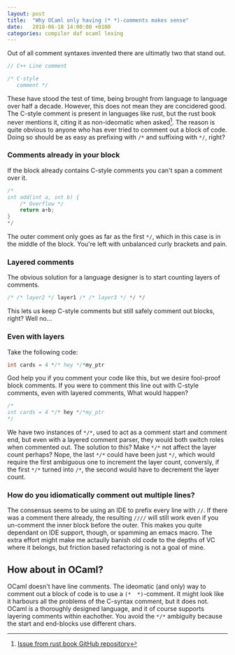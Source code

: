 ```yaml
---
layout: post
title:  "Why OCaml only having (* *)-comments makes sense"
date:   2018-06-18 14:00:00 +0100
categories: compiler daf ocaml lexing
---
```


Out of all comment syntaxes invented there are ultimatly two that stand out.
```C
// C++ Line comment

/* C-style
   comment */
```
These have stood the test of time, being brought from language to language over half a decade. However, this does not mean they are concidered good.
The C-style comment is present in languages like rust, but the rust book never mentions it, citing it as non-ideomatic when asked[^1].
The reason is quite obvious to anyone who has ever tried to comment out a block of code.
Doing so should be as easy as prefixing with `/*` and suffixing with `*/`, right?

### Comments already in your block
If the block already contains C-style comments you can't span a comment over it.
```C
/*
int add(int a, int b) {
    /* Overflow */
    return a+b;
}
*/
```

The outer comment only goes as far as the first `*/`, which in this case is in the middle of the block.
You're left with unbalanced curly brackets and pain.

### Layered comments
The obvious solution for a language designer is to start counting layers of comments.
```C
/* /* layer2 */ layer1 /* /* layer3 */ */ */
```

This lets us keep C-style comments but still safely comment out blocks, right?
Well no...

### Even with layers
Take the following code:
```C
int cards = 4 */* hey */*my_ptr
```

God help you if you comment your code like this, but we desire fool-proof block comments.
If you were to comment this line out with C-style comments, even with layered comments, What would happen?
```C
/*
int cards = 4 */* hey */*my_ptr
*/
```

We have two instances of `*/*`, used to act as a comment start and comment end, but even with a layered comment parser, they would both switch roles when commented out.
The solution to this? Make `*/*` not affect the layer count perhaps?
Nope, the last `*/*` could have been just `*/`, which would require the first ambiguous one to increment the layer count,
conversly, if the first `*/*` turned into `/*`, the second would have to decrement the layer count.

### How do you idiomatically comment out multiple lines?
The consensus seems to be using an IDE to prefix every line with `//`.
If there was a comment there already, the resulting `////` will still work even if you un-comment the inner block before the outer.
This makes you quite dependant on IDE support, though, or spamming an emacs macro.
The extra effort might make me actaully banish old code to the depths of VC where it belongs,
but friction based refactoring is not a goal of mine.

## How about in OCaml?
OCaml doesn't have line comments. The ideomatic (and only) way to comment out a block of code is to use a `(*  *)`-comment.
It might look like it harbours all the problems of the C-syntax comment, but it does not.
OCaml is a thoroughly designed language, and it of course supports layering comments within eachother.
You avoid the `*/*` ambiguity because the start and end-blocks use different chars.

[^1]: [Issue from rust book GitHub repository](https://github.com/rust-lang/book/issues/693)
